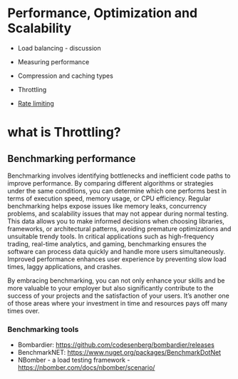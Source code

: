 
# Performance, Optimization and Scalability

- Load balancing - discussion

- Measuring performance
- Compression and caching types
- Throttling
- [Rate limiting](rate-limiting.md)


# what is Throttling?


## Benchmarking performance
Benchmarking involves identifying bottlenecks and inefficient code paths to improve performance. By comparing different algorithms or strategies under the same conditions, you can determine which one performs best in terms of execution speed, memory usage, or CPU efficiency. Regular benchmarking helps expose issues like memory leaks, concurrency problems, and scalability issues that may not appear during normal testing. This data allows you to make informed decisions when choosing libraries, frameworks, or architectural patterns, avoiding premature optimizations and unsuitable trendy tools. In critical applications such as high-frequency trading, real-time analytics, and gaming, benchmarking ensures the software can process data quickly and handle more users simultaneously. Improved performance enhances user experience by preventing slow load times, laggy applications, and crashes.

By embracing benchmarking, you can not only enhance your skills and be more valuable to your employer but also significantly contribute to the success of your projects and the satisfaction of your users. It’s another one of those areas where your investment in time and resources pays off many times over.

### Benchmarking tools
- Bombardier: https://github.com/codesenberg/bombardier/releases
- BenchmarkNET: https://www.nuget.org/packages/BenchmarkDotNet
- NBomber - a load testing framework - https://nbomber.com/docs/nbomber/scenario/ 